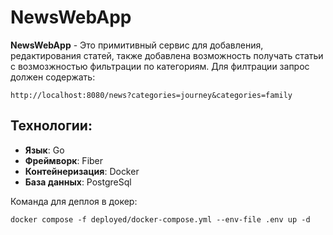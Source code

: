 # NewsWebApp 

**NewsWebApp** - Это примитивный сервис для добавления, редактирования статей, также добавлена возможность получать статьи 
с возмозжностью фильтрации по категориям.
Для филтрации запрос должен содержать:
```
http://localhost:8080/news?categories=journey&categories=family
```
## Технологии:
- **Язык**: Go
- **Фреймворк**: Fiber
- **Контейнеризация**: Docker
- **База данных**: PostgreSql

Команда для деплоя в докер:
```
docker compose -f deployed/docker-compose.yml --env-file .env up -d
```
